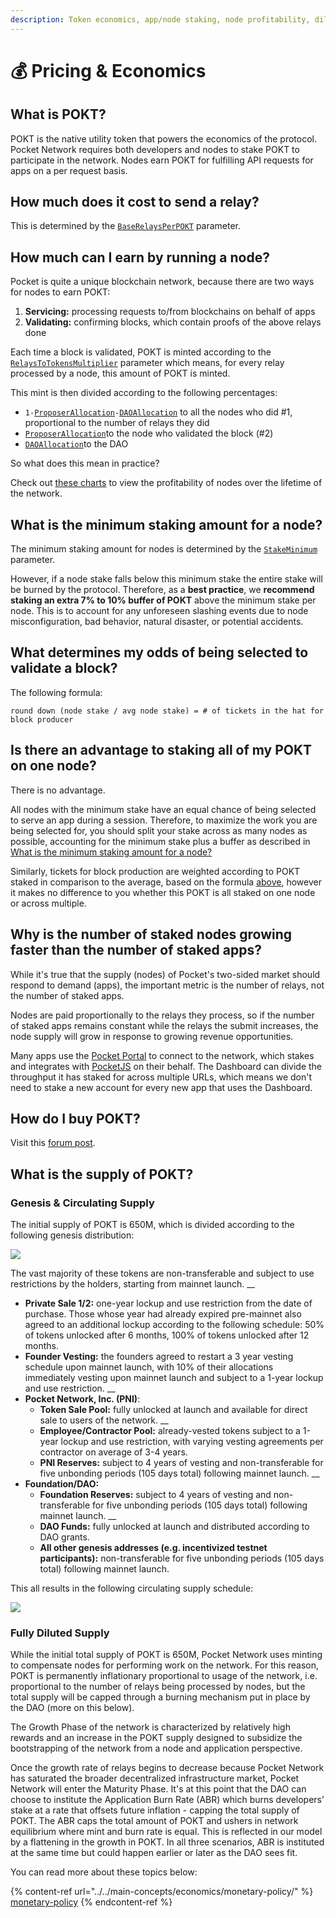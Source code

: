 ```yaml
---
description: Token economics, app/node staking, node profitability, dilution.
---
```


# 💰 Pricing & Economics

## What is POKT?

POKT is the native utility token that powers the economics of the protocol. Pocket Network requires both developers and nodes to stake POKT to participate in the network. Nodes earn POKT for fulfilling API requests for apps on a per request basis.

## How much does it cost to send a relay?

This is determined by the [`BaseRelaysPerPOKT`](../references/protocol-parameters.md#baserelaysperpokt) parameter.

## How much can I earn by running a node?

Pocket is quite a unique blockchain network, because there are two ways for nodes to earn POKT:

1. **Servicing:** processing requests to/from blockchains on behalf of apps
2. **Validating:** confirming blocks, which contain proofs of the above relays done

Each time a block is validated, POKT is minted according to the [`RelaysToTokensMultiplier`](../references/protocol-parameters.md#relaystotokensmultiplier) parameter which means, for every relay processed by a node, this amount of POKT is minted.

This mint is then divided according to the following percentages:

* `1-`[`ProposerAllocation`](../references/protocol-parameters.md#proposerallocation)`-`[`DAOAllocation`](../references/protocol-parameters.md#daoallocation) to all the nodes who did #1, proportional to the number of relays they did
* [`ProposerAllocation`](../references/protocol-parameters.md#proposerallocation)to the node who validated the block (#2)
* [`DAOAllocation`](../references/protocol-parameters.md#daoallocation)to the DAO

So what does this mean in practice?

Check out [these charts](https://c0d3r.org/NetworkCharts) to view the profitability of nodes over the lifetime of the network.

## What is the minimum staking amount for a node?

The minimum staking amount for nodes is determined by the [`StakeMinimum`](../references/protocol-parameters.md#stakeminimum) parameter.&#x20;

However, if a node stake falls below this minimum stake the entire stake will be burned by the protocol. Therefore, as a **best practice**, we **recommend staking an extra 7% to 10% buffer of POKT** above the minimum stake per node. This is to account for any unforeseen slashing events due to node misconfiguration, bad behavior, natural disaster, or potential accidents.

## What determines my odds of being selected to validate a block?

The following formula:

`round down (node stake / avg node stake) = # of tickets in the hat for block producer`

## Is there an advantage to staking all of my POKT on one node?

There is no advantage.

All nodes with the minimum stake have an equal chance of being selected to serve an app during a session. Therefore, to maximize the work you are being selected for, you should split your stake across as many nodes as possible, accounting for the minimum stake plus a buffer as described in [What is the minimum staking amount for a node?](pricing-and-economics.md#what-is-the-minimum-staking-amount-for-a-node)

Similarly, tickets for block production are weighted according to POKT staked in comparison to the average, based on the formula [above](pricing-and-economics.md#what-determines-my-odds-of-being-selected-to-validate-a-block), however it makes no difference to you whether this POKT is all staked on one node or across multiple.

## Why is the number of staked nodes growing faster than the number of staked apps?

While it's true that the supply (nodes) of Pocket's two-sided market should respond to demand (apps), the important metric is the number of relays, not the number of staked apps.

Nodes are paid proportionally to the relays they process, so if the number of staked apps remains constant while the relays the submit increases, the node supply will grow in response to growing revenue opportunities.

Many apps use the [Pocket Portal](https://portal.pokt.network) to connect to the network, which stakes and integrates with [PocketJS](https://docs.pokt.network/js) on their behalf. The Dashboard can divide the throughput it has staked for across multiple URLs, which means we don't need to stake a new account for every new app that uses the Dashboard.

## How do I buy POKT?

Visit this [forum post](https://forum.pokt.network/t/secondary-markets-for-pokt/629).

## What is the supply of POKT?

### Genesis & Circulating Supply

The initial supply of POKT is 650M, which is divided according to the following genesis distribution:

![](../../.gitbook/assets/initial\_distribution.jpeg)

The vast majority of these tokens are non-transferable and subject to use restrictions by the holders, starting from mainnet launch. __&#x20;

* **Private Sale 1/2:** one-year lockup and use restriction from the date of purchase. Those whose year had already expired pre-mainnet also agreed to an additional lockup according to the following schedule: 50% of tokens unlocked after 6 months, 100% of tokens unlocked after 12 months. &#x20;
* **Founder Vesting:** the founders agreed to restart a 3 year vesting schedule upon mainnet launch, with 10% of their allocations immediately vesting upon mainnet launch and subject to a 1-year lockup and use restriction. __&#x20;
* **Pocket Network, Inc. (PNI)**: &#x20;
  * **Token Sale Pool:** fully unlocked at launch and available for direct sale to users of the network. __&#x20;
  * **Employee/Contractor Pool:** already-vested tokens subject to a 1-year lockup and use restriction, with varying vesting agreements per contractor on average of 3-4 years. &#x20;
  * **PNI Reserves:** subject to 4 years of vesting and non-transferable for five unbonding periods (105 days total) following mainnet launch. __&#x20;
* **Foundation/DAO:** &#x20;
  * **Foundation Reserves:** subject to 4 years of vesting and non-transferable for five unbonding periods (105 days total) following mainnet launch. __&#x20;
  * **DAO Funds:** fully unlocked at launch and distributed according to DAO grants. &#x20;
  * **All other genesis addresses (e.g. incentivized testnet participants):** non-transferable for five unbonding periods (105 days total) following mainnet launch.

This all results in the following circulating supply schedule:

![](../../.gitbook/assets/circulating\_supply\_schedule.jpeg)

### Fully Diluted Supply

While the initial total supply of POKT is 650M, Pocket Network uses minting to compensate nodes for performing work on the network. For this reason, POKT is permanently inflationary proportional to usage of the network, i.e. proportional to the number of relays being processed by nodes, but the total supply will be capped through a burning mechanism put in place by the DAO (more on this below).

The Growth Phase of the network is characterized by relatively high rewards and an increase in the POKT supply designed to subsidize the bootstrapping of the network from a node and application perspective.

Once the growth rate of relays begins to decrease because Pocket Network has saturated the broader decentralized infrastructure market, Pocket Network will enter the Maturity Phase. It's at this point that the DAO can choose to institute the Application Burn Rate (ABR) which burns developers’ stake at a rate that offsets future inflation - capping the total supply of POKT. The ABR caps the total amount of POKT and ushers in network equilibrium where mint and burn rate is equal. This is reflected in our model by a flattening in the growth in POKT. In all three scenarios, ABR is instituted at the same time but could happen earlier or later as the DAO sees fit.

You can read more about these topics below:

{% content-ref url="../../main-concepts/economics/monetary-policy/" %}
[monetary-policy](../../main-concepts/economics/monetary-policy/)
{% endcontent-ref %}

##
